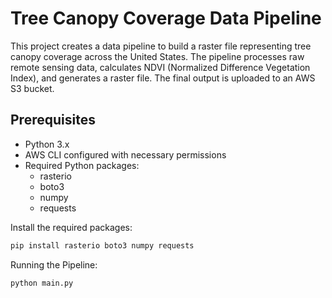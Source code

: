 # Tree Canopy Coverage Data Pipeline

This project creates a data pipeline to build a raster file representing tree canopy coverage across the United States. The pipeline processes raw remote sensing data, calculates NDVI (Normalized Difference Vegetation Index), and generates a raster file. The final output is uploaded to an AWS S3 bucket.

## Prerequisites

- Python 3.x
- AWS CLI configured with necessary permissions
- Required Python packages:
  - rasterio
  - boto3
  - numpy
  - requests

Install the required packages:

```bash
pip install rasterio boto3 numpy requests
```

Running the Pipeline:

```bash
python main.py
```
